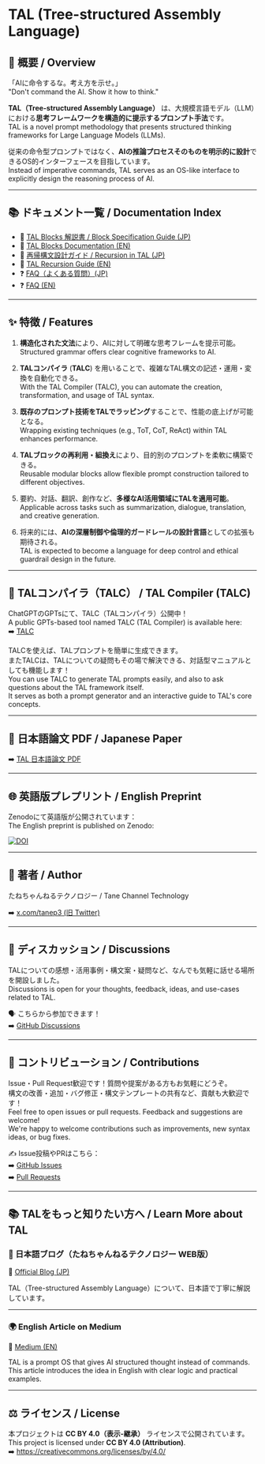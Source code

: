 
# TAL (Tree-structured Assembly Language)

## 📖 概要 / Overview

「AIに命令するな。考え方を示せ。」  
"Don't command the AI. Show it how to think."

**TAL（Tree-structured Assembly Language）** は、大規模言語モデル（LLM）における**思考フレームワークを構造的に提示するプロンプト手法**です。  
TAL is a novel prompt methodology that presents structured thinking frameworks for Large Language Models (LLMs).

従来の命令型プロンプトではなく、**AIの推論プロセスそのものを明示的に設計**できるOS的インターフェースを目指しています。  
Instead of imperative commands, TAL serves as an OS-like interface to explicitly design the reasoning process of AI.

---

## 📚 ドキュメント一覧 / Documentation Index

- 📖 [TAL Blocks 解説書 / Block Specification Guide (JP)](docs/TAL_blocks_jp.md)  
- 📖 [TAL Blocks Documentation (EN)](docs/TAL_blocks.md)  
- 🔁 [再帰構文設計ガイド / Recursion in TAL (JP)](docs/Recursion_jp.md)  
- 🔁 [TAL Recursion Guide (EN)](docs/Recursion.md)  
- ❓ [FAQ（よくある質問）(JP)](docs/FAQ_jp.md)  
- ❓ [FAQ (EN)](docs/FAQ.md)

---

## ✨ 特徴 / Features

1. **構造化された文法**により、AIに対して明確な思考フレームを提示可能。  
   Structured grammar offers clear cognitive frameworks to AI.

2. **TALコンパイラ** (**TALC**) を用いることで、複雑なTAL構文の記述・運用・変換を自動化できる。  
   With the TAL Compiler (TALC), you can automate the creation, transformation, and usage of TAL syntax.

3. **既存のプロンプト技術をTALでラッピング**することで、性能の底上げが可能となる。  
   Wrapping existing techniques (e.g., ToT, CoT, ReAct) within TAL enhances performance.

4. **TALブロックの再利用・組換え**により、目的別のプロンプトを柔軟に構築できる。  
   Reusable modular blocks allow flexible prompt construction tailored to different objectives.

5. 要約、対話、翻訳、創作など、**多様なAI活用領域にTALを適用可能**。  
   Applicable across tasks such as summarization, dialogue, translation, and creative generation.

6. 将来的には、**AIの深層制御や倫理的ガードレールの設計言語**としての拡張も期待される。  
   TAL is expected to become a language for deep control and ethical guardrail design in the future.

---

## 🤖 TALコンパイラ（TALC） / TAL Compiler (TALC)

ChatGPTのGPTsにて、TALC（TALコンパイラ）公開中！  
A public GPTs-based tool named TALC (TAL Compiler) is available here:  
➡️ [TALC](https://chatgpt.com/g/g-67f90502ff0c819199365f5bd3703e51-talc-tal-compiler)  

TALCを使えば、TALプロンプトを簡単に生成できます。  
またTALCは、TALについての疑問もその場で解決できる、対話型マニュアルとしても機能します！  
You can use TALC to generate TAL prompts easily, and also to ask questions about the TAL framework itself.  
It serves as both a prompt generator and an interactive guide to TAL's core concepts.  

---

## 📝 日本語論文 PDF / Japanese Paper

➡️ [TAL 日本語論文 PDF](https://raw.githubusercontent.com/tanep3/TAL/main/docs/tal_paper_jp.pdf)

---

## 🌐 英語版プレプリント / English Preprint

Zenodoにて英語版が公開されています：  
The English preprint is published on Zenodo:

[![DOI](https://zenodo.org/badge/DOI/10.5281/zenodo.15379276.svg)](https://zenodo.org/records/15379276)

---

## 👤 著者 / Author

たねちゃんねるテクノロジー / Tane Channel Technology

➡️ [x.com/tanep3 (旧 Twitter)](https://x.com/tanep3)

---

## 💬 ディスカッション / Discussions

TALについての感想・活用事例・構文案・疑問など、なんでも気軽に話せる場所を開設しました。  
Discussions is open for your thoughts, feedback, ideas, and use-cases related to TAL.

🗣 こちらから参加できます！  
➡️ [GitHub Discussions](https://github.com/tanep3/TAL/discussions)

---

## 🙌 コントリビューション / Contributions

Issue・Pull Request歓迎です！質問や提案がある方もお気軽にどうぞ。  
構文の改善・追加・バグ修正・構文テンプレートの共有など、貢献も大歓迎です！  
Feel free to open issues or pull requests. Feedback and suggestions are welcome!  
We're happy to welcome contributions such as improvements, new syntax ideas, or bug fixes.  

✍️ Issue投稿やPRはこちら：  
➡️ [GitHub Issues](https://github.com/tanep3/TAL/issues)  
➡️ [Pull Requests](https://github.com/tanep3/TAL/pulls)  

---

## 📚 TALをもっと知りたい方へ / Learn More about TAL 

### 🌸 日本語ブログ（たねちゃんねるテクノロジー WEB版）  
📝 [Official Blog (JP)](https://tanep.work/tanech/)

TAL（Tree-structured Assembly Language）について、日本語で丁寧に解説しています。

---

### 🌍 English Article on Medium  
📝 [Medium (EN)](https://tanep3.medium.com/)

TAL is a prompt OS that gives AI structured thought instead of commands. This article introduces the idea in English with clear logic and practical examples.

---

## ⚖️ ライセンス / License

本プロジェクトは **CC BY 4.0（表示-継承）** ライセンスで公開されています。  
This project is licensed under **CC BY 4.0 (Attribution)**.  
➡️ https://creativecommons.org/licenses/by/4.0/